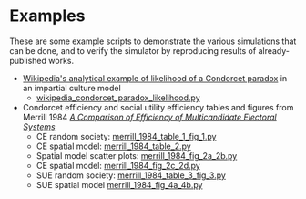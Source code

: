 # Examples

These are some example scripts to demonstrate the various simulations that can be done, and to verify the simulator by reproducing results of already-published works.

- [Wikipedia's analytical example of likelihood of a Condorcet paradox](https://en.wikipedia.org/wiki/Condorcet_paradox#Impartial_culture_model) in an impartial culture model
  - [wikipedia_condorcet_paradox_likelihood.py](wikipedia_condorcet_paradox_likelihood.py)
- Condorcet efficiency and social utility efficiency tables and figures from Merrill 1984 *[A Comparison of Efficiency of Multicandidate Electoral Systems](https://www.jstor.org/stable/2110786)*
  - CE random society: [merrill_1984_table_1_fig_1.py](merrill_1984_table_1_fig_1.py)
  - CE spatial model: [merrill_1984_table_2.py](merrill_1984_table_2.py)
  - Spatial model scatter plots: [merrill_1984_fig_2a_2b.py](merrill_1984_fig_2a_2b.py)
  - CE spatial model: [merrill_1984_fig_2c_2d.py](merrill_1984_fig_2c_2d.py)
  - SUE random society: [merrill_1984_table_3_fig_3.py](merrill_1984_table_3_fig_3.py)
  - SUE spatial model [merrill_1984_fig_4a_4b.py](merrill_1984_fig_4a_4b.py)
